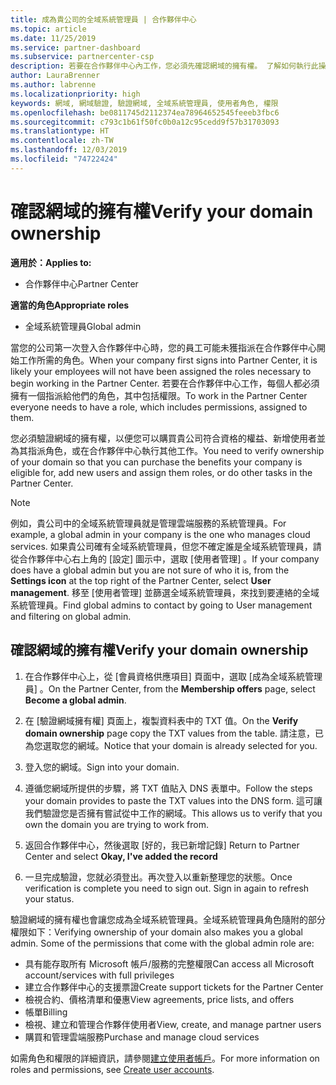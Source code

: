 ```yaml
---
title: 成為貴公司的全域系統管理員 | 合作夥伴中心
ms.topic: article
ms.date: 11/25/2019
ms.service: partner-dashboard
ms.subservice: partnercenter-csp
description: 若要在合作夥伴中心內工作，您必須先確認網域的擁有權。 了解如何執行此操作，以及如何成為可新增使用者的全域管理員。
author: LauraBrenner
ms.author: labrenne
ms.localizationpriority: high
keywords: 網域, 網域驗證, 驗證網域, 全域系統管理員, 使用者角色, 權限
ms.openlocfilehash: be0811745d2112374ea78964652545feeeb3fbc6
ms.sourcegitcommit: c793c1b61f50fc0b0a12c95cedd9f57b31703093
ms.translationtype: HT
ms.contentlocale: zh-TW
ms.lasthandoff: 12/03/2019
ms.locfileid: "74722424"
---
```

# <a name="verify-your-domain-ownership"></a><span data-ttu-id="8a6fe-105">確認網域的擁有權</span><span class="sxs-lookup"><span data-stu-id="8a6fe-105">Verify your domain ownership</span></span>

<span data-ttu-id="8a6fe-106">**適用於：**</span><span class="sxs-lookup"><span data-stu-id="8a6fe-106">**Applies to:**</span></span>

- <span data-ttu-id="8a6fe-107">合作夥伴中心</span><span class="sxs-lookup"><span data-stu-id="8a6fe-107">Partner Center</span></span>

<span data-ttu-id="8a6fe-108">**適當的角色**</span><span class="sxs-lookup"><span data-stu-id="8a6fe-108">**Appropriate roles**</span></span>

- <span data-ttu-id="8a6fe-109">全域系統管理員</span><span class="sxs-lookup"><span data-stu-id="8a6fe-109">Global admin</span></span>

<span data-ttu-id="8a6fe-110">當您的公司第一次登入合作夥伴中心時，您的員工可能未獲指派在合作夥伴中心開始工作所需的角色。</span><span class="sxs-lookup"><span data-stu-id="8a6fe-110">When your company first signs into Partner Center, it is likely your employees will not have been assigned the roles necessary to begin working in the Partner Center.</span></span> <span data-ttu-id="8a6fe-111">若要在合作夥伴中心工作，每個人都必須擁有一個指派給他們的角色，其中包括權限。</span><span class="sxs-lookup"><span data-stu-id="8a6fe-111">To work in the Partner Center everyone needs to have a role, which includes permissions, assigned to them.</span></span>  

<span data-ttu-id="8a6fe-112">您必須驗證網域的擁有權，以便您可以購買貴公司符合資格的權益、新增使用者並為其指派角色，或在合作夥伴中心執行其他工作。</span><span class="sxs-lookup"><span data-stu-id="8a6fe-112">You need to verify ownership of your domain so that you can purchase the benefits your company is eligible for, add new users and assign them roles, or do other tasks in the Partner Center.</span></span> 

>[!Note]
><span data-ttu-id="8a6fe-113">例如，貴公司中的全域系統管理員就是管理雲端服務的系統管理員。</span><span class="sxs-lookup"><span data-stu-id="8a6fe-113">For example, a global admin in your company is the one who manages cloud services.</span></span> <span data-ttu-id="8a6fe-114">如果貴公司確有全域系統管理員，但您不確定誰是全域系統管理員，請從合作夥伴中心右上角的 [設定]  圖示中，選取 [使用者管理]  。</span><span class="sxs-lookup"><span data-stu-id="8a6fe-114">If your company does have a global admin but you are not sure of who it is, from the **Settings icon** at the top right of the Partner Center, select **User management**.</span></span> <span data-ttu-id="8a6fe-115">移至 [使用者管理] 並篩選全域系統管理員，來找到要連絡的全域系統管理員。</span><span class="sxs-lookup"><span data-stu-id="8a6fe-115">Find global admins to contact by going to User management and filtering on global admin.</span></span>

## <a name="verify-your-domain-ownership"></a><span data-ttu-id="8a6fe-116">確認網域的擁有權</span><span class="sxs-lookup"><span data-stu-id="8a6fe-116">Verify your domain ownership</span></span>

1. <span data-ttu-id="8a6fe-117">在合作夥伴中心上，從 [會員資格供應項目]  頁面中，選取 [成為全域系統管理員]  。</span><span class="sxs-lookup"><span data-stu-id="8a6fe-117">On the Partner Center, from the **Membership offers** page, select **Become a global admin**.</span></span> 

2. <span data-ttu-id="8a6fe-118">在 [驗證網域擁有權]  頁面上，複製資料表中的 TXT 值。</span><span class="sxs-lookup"><span data-stu-id="8a6fe-118">On the **Verify domain ownership** page copy the TXT values from the table.</span></span> <span data-ttu-id="8a6fe-119">請注意，已為您選取您的網域。</span><span class="sxs-lookup"><span data-stu-id="8a6fe-119">Notice that your domain is already selected for you.</span></span>

3. <span data-ttu-id="8a6fe-120">登入您的網域。</span><span class="sxs-lookup"><span data-stu-id="8a6fe-120">Sign into your domain.</span></span> 

4. <span data-ttu-id="8a6fe-121">遵循您網域所提供的步驟，將 TXT 值貼入 DNS 表單中。</span><span class="sxs-lookup"><span data-stu-id="8a6fe-121">Follow the steps your domain provides to paste the TXT values into the DNS form.</span></span>  <span data-ttu-id="8a6fe-122">這可讓我們驗證您是否擁有嘗試從中工作的網域。</span><span class="sxs-lookup"><span data-stu-id="8a6fe-122">This allows us to verify that you own the domain you are trying to work from.</span></span>

5. <span data-ttu-id="8a6fe-123">返回合作夥伴中心，然後選取 [好的，我已新增記錄] </span><span class="sxs-lookup"><span data-stu-id="8a6fe-123">Return to Partner Center and select **Okay, I've added the record**</span></span>

6. <span data-ttu-id="8a6fe-124">一旦完成驗證，您就必須登出。再次登入以重新整理您的狀態。</span><span class="sxs-lookup"><span data-stu-id="8a6fe-124">Once verification is complete you need to sign out. Sign in again to refresh your status.</span></span> 

<span data-ttu-id="8a6fe-125">驗證網域的擁有權也會讓您成為全域系統管理員。全域系統管理員角色隨附的部分權限如下：</span><span class="sxs-lookup"><span data-stu-id="8a6fe-125">Verifying ownership of your domain also makes you a global admin. Some of the permissions that come with the global admin role are:</span></span>

- <span data-ttu-id="8a6fe-126">具有能存取所有 Microsoft 帳戶/服務的完整權限</span><span class="sxs-lookup"><span data-stu-id="8a6fe-126">Can access all Microsoft account/services with full privileges</span></span> 
- <span data-ttu-id="8a6fe-127">建立合作夥伴中心的支援票證</span><span class="sxs-lookup"><span data-stu-id="8a6fe-127">Create support tickets for the Partner Center</span></span>
- <span data-ttu-id="8a6fe-128">檢視合約、價格清單和優惠</span><span class="sxs-lookup"><span data-stu-id="8a6fe-128">View agreements, price lists, and offers</span></span>
- <span data-ttu-id="8a6fe-129">帳單</span><span class="sxs-lookup"><span data-stu-id="8a6fe-129">Billing</span></span>
- <span data-ttu-id="8a6fe-130">檢視、建立和管理合作夥伴使用者</span><span class="sxs-lookup"><span data-stu-id="8a6fe-130">View, create, and manage partner users</span></span>
- <span data-ttu-id="8a6fe-131">購買和管理雲端服務</span><span class="sxs-lookup"><span data-stu-id="8a6fe-131">Purchase and manage cloud services</span></span>

<span data-ttu-id="8a6fe-132">如需角色和權限的詳細資訊，請參閱[建立使用者帳戶](create-user-accounts-and-set-permissions.md)。</span><span class="sxs-lookup"><span data-stu-id="8a6fe-132">For more information on roles and permissions, see [Create user accounts](create-user-accounts-and-set-permissions.md).</span></span> 